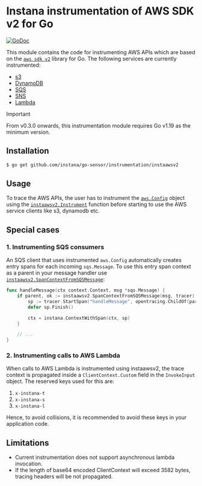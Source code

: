 # Instana instrumentation of AWS SDK v2 for Go

[![GoDoc](https://img.shields.io/static/v1?label=godoc&message=reference&color=blue)][godoc]

This module contains the code for instrumenting AWS APIs which are based on the [`aws sdk v2`][aws-sdk-go-v2-github] library for Go. The following services are currently instrumented:

* [s3](https://pkg.go.dev/github.com/aws/aws-sdk-go-v2/service/s3)
* [DynamoDB](https://pkg.go.dev/github.com/aws/aws-sdk-go-v2/service/dynamodb)
* [SQS](https://pkg.go.dev/github.com/aws/aws-sdk-go-v2/service/sqs)
* [SNS](https://pkg.go.dev/github.com/aws/aws-sdk-go-v2/service/sns)
* [Lambda](https://pkg.go.dev/github.com/aws/aws-sdk-go-v2/service/lambda)

> [!IMPORTANT]
> From v0.3.0 onwards, this instrumentation module requires Go v1.19 as the minimum version.


## Installation

```bash
$ go get github.com/instana/go-sensor/instrumentation/instaawsv2
```

## Usage
To trace the AWS APIs, the user has to instrument the [`aws.Config`][aws-config] object using the [`instaawsv2.Instrument`][Instrument] function before starting to use the AWS service clients like s3, dynamodb etc.

## Special cases

### 1. Instrumenting SQS consumers
An SQS client that uses instrumented `aws.Config` automatically creates entry spans for each incoming
`sqs.Message`. To use this entry span context as a parent in your message handler use
[`instaawsv2.SpanContextFromSQSMessage`][SpanContextFromSQSMessage]:

```go
func handleMessage(ctx context.Context, msg *sqs.Message) {
	if parent, ok := instaawsv2.SpanContextFromSQSMessage(msg, tracer); ok {
		sp := tracer.StartSpan("handleMessage", opentracing.ChildOf(parent))
		defer sp.Finish()

		ctx = instana.ContextWithSpan(ctx, sp)
    }

    // ...
}
```

### 2. Instrumenting calls to AWS Lambda
When calls to AWS Lambda is instrumented using instaawsv2, the trace context is propagated inside a `ClientContext.Custom` field in the `InvokeInput` object. The reserved keys used for this are: 
1. `x-instana-t`
2. `x-instana-s`
3. `x-instana-l`

Hence, to avoid collisions, it is recommended to avoid these keys in your application code. 

## Limitations
- Current instrumentation does not support asynchronous lambda invocation.
- If the length of base64 encoded ClientContext will exceed 3582 bytes, tracing headers will be not propagated.


[godoc]: https://pkg.go.dev/github.com/instana/go-sensor/instrumentation/instaawsv2
[Instrument]: https://pkg.go.dev/github.com/instana/go-sensor/instrumentation/instaawsv2?tab=doc#Instrument
[SpanContextFromSQSMessage]: https://pkg.go.dev/github.com/instana/go-sensor/instrumentation/instaawsv2?tab=doc#SpanContextFromSQSMessage
[aws-sdk-go-v2-github]: https://github.com/aws/aws-sdk-go-v2
[aws-config]: https://pkg.go.dev/github.com/aws/aws-sdk-go-v2/config#Config

